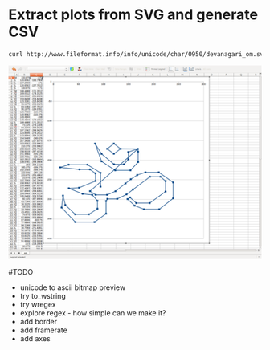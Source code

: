 # Extract plots from SVG and generate CSV
```bash
curl http://www.fileformat.info/info/unicode/char/0950/devanagari_om.svg | ./bitmap  > om.csv && libreoffice om.csv
```

![alt text](https://github.com/deanturpin/alpha/blob/master/unicode/images/om_plot.png "Excel plot of om symbol")

#TODO
* unicode to ascii bitmap preview
* try to_wstring
* try wregex
* explore regex - how simple can we make it?
* add border
* add framerate
* add axes
